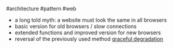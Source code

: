 #architecture #pattern #web

- a long told myth: a website must look the same in all browsers
- basic version for old browsers / slow connections
- extended functions and improved version for new browsers
- reversal of the previously used method [graceful degradation](/architecture/patterns/web/graceful%20degradation.md)